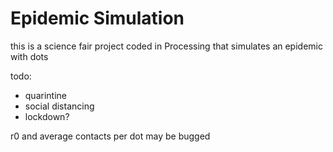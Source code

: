 # Epidemic Simulation

this is a science fair project coded in Processing that simulates an epidemic with dots

todo:
- quarintine
- social distancing
- lockdown?

r0 and average contacts per dot may be bugged

